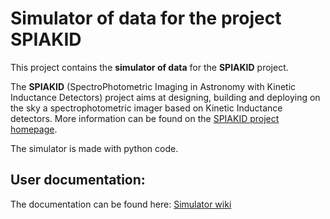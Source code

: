 # Simulator of data for the project SPIAKID

This project contains the **simulator of data** for the **SPIAKID** project.

The **SPIAKID** (SpectroPhotometric Imaging in Astronomy with Kinetic Inductance Detectors) project aims at designing, building and deploying on the sky a spectrophotometric imager based on Kinetic Inductance detectors. More information can be found on the [SPIAKID project homepage](https://www.observatoiredeparis.psl.eu/spiakid.html).

The simulator is made with python code.

## User documentation:

The documentation can be found here: [Simulator wiki](https://spiakid.pages.obspm.fr/simulation/index.html)